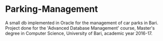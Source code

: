 # Parking-Management
A small db implemented in Oracle for the management of car parks in Bari. Project done for the 'Advanced Database Management' course, Master's degree in Computer Science, University of Bari, academic year 2016-17. 
